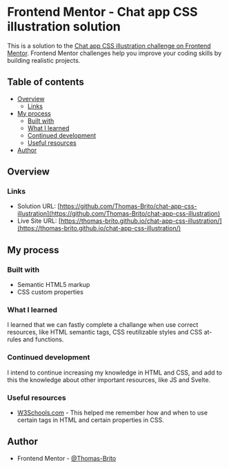 # Frontend Mentor - Chat app CSS illustration solution

This is a solution to the [Chat app CSS illustration challenge on Frontend Mentor](https://www.frontendmentor.io/challenges/chat-app-css-illustration-O5auMkFqY). Frontend Mentor challenges help you improve your coding skills by building realistic projects.

## Table of contents

- [Overview](#overview)
  - [Links](#links)
- [My process](#my-process)
  - [Built with](#built-with)
  - [What I learned](#what-i-learned)
  - [Continued development](#continued-development)
  - [Useful resources](#useful-resources)
- [Author](#author)

## Overview

### Links

- Solution URL: [https://github.com/Thomas-Brito/chat-app-css-illustration](https://github.com/Thomas-Brito/chat-app-css-illustration)
- Live Site URL: [https://thomas-brito.github.io/chat-app-css-illustration/](https://thomas-brito.github.io/chat-app-css-illustration/)

## My process

### Built with

- Semantic HTML5 markup
- CSS custom properties

### What I learned

I learned that we can fastly complete a challange when use correct resources, like HTML semantic tags, CSS reutilizable styles and CSS at-rules and functions.

### Continued development

I intend to continue increasing my knowledge in HTML and CSS, and add to this the knowledge about other important resources, like JS and Svelte.

### Useful resources

- [W3Schools.com](https://www.w3schools.com/) - This helped me remember how and when to use certain tags in HTML and certain properties in CSS.

## Author

- Frontend Mentor - [@Thomas-Brito](https://www.frontendmentor.io/profile/Thomas-Brito)
